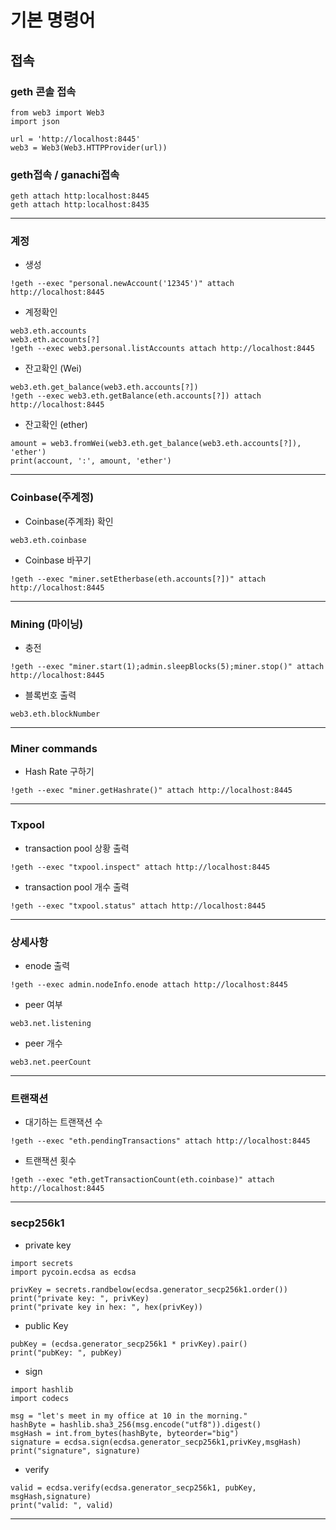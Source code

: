 # 기본 명령어
## 접속
### geth 콘솔 접속
```
from web3 import Web3
import json

url = 'http://localhost:8445' 
web3 = Web3(Web3.HTTPProvider(url))
```
### geth접속 / ganachi접속
```
geth attach http:localhost:8445
geth attach http:localhost:8435
```

--------------------------

### 계정
* 생성 
```
!geth --exec "personal.newAccount('12345')" attach http://localhost:8445
```

* 계정확인
```
web3.eth.accounts
web3.eth.accounts[?]
!geth --exec web3.personal.listAccounts attach http://localhost:8445
```

* 잔고확인 (Wei)
```
web3.eth.get_balance(web3.eth.accounts[?])
!geth --exec web3.eth.getBalance(eth.accounts[?]) attach http://localhost:8445
```

* 잔고확인 (ether)
```
amount = web3.fromWei(web3.eth.get_balance(web3.eth.accounts[?]), 'ether')
print(account, ':', amount, 'ether')
```

--------------------------

### Coinbase(주계정)
* Coinbase(주계좌) 확인
``` 
web3.eth.coinbase
```

* Coinbase 바꾸기
```
!geth --exec "miner.setEtherbase(eth.accounts[?])" attach http://localhost:8445
```

---------------------------

### Mining (마이닝)
* 충전
```
!geth --exec "miner.start(1);admin.sleepBlocks(5);miner.stop()" attach http://localhost:8445
```

* 블록번호 출력
```
web3.eth.blockNumber
```

--------------------------

### Miner commands
* Hash Rate 구하기
```
!geth --exec "miner.getHashrate()" attach http://localhost:8445
```

-------------------------

### Txpool
* transaction pool 상황 출력
```
!geth --exec "txpool.inspect" attach http://localhost:8445
```

* transaction pool 개수 출력
```
!geth --exec "txpool.status" attach http://localhost:8445
```

-----------------------

### 상세사항
* enode 출력
```
!geth --exec admin.nodeInfo.enode attach http://localhost:8445
```

* peer 여부
```
web3.net.listening
```

* peer 개수
```
web3.net.peerCount
```

-------------------------------

### 트랜잭션
* 대기하는 트랜잭션 수
```
!geth --exec "eth.pendingTransactions" attach http://localhost:8445
```

* 트랜잭션 횟수
```
!geth --exec "eth.getTransactionCount(eth.coinbase)" attach http://localhost:8445
```

--------------------------------

### secp256k1
* private key
```
import secrets
import pycoin.ecdsa as ecdsa

privKey = secrets.randbelow(ecdsa.generator_secp256k1.order())
print("private key: ", privKey)
print("private key in hex: ", hex(privKey))
```

* public Key
```
pubKey = (ecdsa.generator_secp256k1 * privKey).pair()
print("pubKey: ", pubKey)
```

* sign
```
import hashlib
import codecs

msg = "let's meet in my office at 10 in the morning."
hashByte = hashlib.sha3_256(msg.encode("utf8")).digest()
msgHash = int.from_bytes(hashByte, byteorder="big")
signature = ecdsa.sign(ecdsa.generator_secp256k1,privKey,msgHash)
print("signature", signature)
```

* verify
```
valid = ecdsa.verify(ecdsa.generator_secp256k1, pubKey, msgHash,signature)
print("valid: ", valid)
```

----------------



